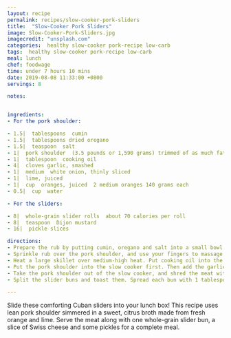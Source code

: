 ```yaml
---
layout: recipe
permalink: recipes/slow-cooker-pork-sliders
title:  "Slow-Cooker Pork Sliders"
image: Slow-Cooker-Pork-Sliders.jpg
imagecredit: "unsplash.com"
categories:  healthy slow-cooker pork-recipe low-carb
tags:  healthy slow-cooker pork-recipe low-carb
meal: lunch
chef: foodwage
time: under 7 hours 10 mins
date: 2019-08-08 11:33:00 +0800
servings: 8

notes:


ingredients:
- For the pork shoulder:

- 1.5|  tablespoons  cumin
- 1.5|  tablespoons dried oregano
- 1.5|  teaspoon  salt
- 1|  pork shoulder  (3.5 pounds or 1,590 grams) trimmed of as much fat as possible
- 1|  tablespoon  cooking oil
- 4|  cloves garlic, smashed
- 1|  medium  white onion, thinly sliced
- 1|  lime, juiced
- 1|  cup  oranges, juiced  2 medium oranges 140 grams each
- 0.5|  cup  water

- For the sliders:

- 8|  whole-grain slider rolls  about 70 calories per roll
- 8|  teaspoon  Dijon mustard
- 16|  pickle slices

directions:
- Prepare the rub by putting cumin, oregano and salt into a small bowl. Toss with a fork to combine.
- Sprinkle rub over the pork shoulder, and use your fingers to massage the rub into the pork shoulder.
- Heat a large skillet over medium-high heat. Put cooking oil into the skillet, and allow it to heat. Add the pork shoulder to the skillet and sear until it is brown all over, about 7–10 minutes.
- Put the pork shoulder into the slow cooker first. Then add the garlic, onion, lime juice, orange juice and water. Cook pork shoulder on low for 6–8 hours, until meat completely falls apart.
- Take the pork shoulder out of the slow cooker, and shred the meat with a pair of tongs or two forks. Add as much juice from the slow cooker as needed to your shredded pork to keep it moist and juicy.
- Split the slider buns and toast them. Spread each bun with 1 tablespoon mustard, and top with a slice of Swiss cheese and 2 pickle slices. Sprinkle salt to taste, and serve.

---
```


Slide these comforting Cuban sliders into your lunch box! This recipe uses lean pork shoulder simmered in a sweet, citrus broth made from fresh orange and lime. Serve the meat along with one whole-grain slider bun, a slice of Swiss cheese and some pickles for a complete meal.
